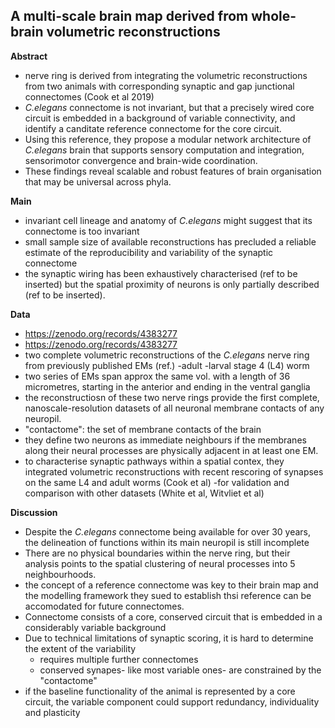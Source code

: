 ## A multi-scale brain map derived from whole-brain volumetric reconstructions

**Abstract**
-  nerve ring is derived from integrating the volumetric reconstructions from two animals with corresponding synaptic and gap junctional connectomes (Cook et al 2019)
-  _C.elegans_ connectome is not invariant, but that a precisely wired core circuit is embedded in a background of variable connectivity, and identify a canditate reference connectome for the core circuit.
-  Using this reference, they propose a modular network architecture of _C.elegans_ brain that supports sensory computation and integration, sensorimotor convergence and brain-wide coordination.
-  These findings reveal scalable and robust features of brain organisation that may be universal across phyla.

**Main**
- invariant cell lineage and anatomy of _C.elegans_ might suggest that its connectome is too invariant
- small sample size of available reconstructions has precluded a reliable estimate of the reproducibility and variability of the synaptic connectome
- the synaptic wiring has been exhaustively characterised (ref to be inserted) but the spatial proximity of neurons is only partially described (ref to be inserted).

**Data**
- https://zenodo.org/records/4383277
- https://zenodo.org/records/4383277
- two complete volumetric reconstructions of the _C.elegans_ nerve ring from previously published EMs (ref.)
  -adult
  -larval stage 4 (L4) worm
- two series of EMs span approx the same vol. with a length of 36 micrometres, starting in the anterior and ending in the ventral ganglia
- the reconstructiosn of these two nerve rings provide the first complete, nanoscale-resolution datasets of all neuronal membrane contacts of any neuropil.
- "contactome": the set of membrane contacts of the brain
- they define two neurons as immediate neighbours if the membranes along their neural processes are physically adjacent in at least one EM.
- to characterise synaptic pathways within a spatial contex, they integrated volumetric reconstructions with recent rescoring of synapses on the same L4 and adult worms (Cook et al)
  -for validation and comparison with other datasets (White et al, Witvliet et al)

**Discussion**
- Despite the _C.elegans_ connectome being available for over 30 years, the delineation of functions within its main neuropil is still incomplete
- There are no physical boundaries within the nerve ring, but their analysis points to the spatial clustering of neural processes into 5 neighbourhoods.
- the concept of a reference connectome was key to their brain map and the modelling framework they sued to establish thsi reference can be accomodated for future connectomes.
- Connectome consists of a core, conserved circuit that is embedded in a considerably variable background
- Due to technical limitations of synaptic scoring, it is hard to determine the extent of the variability
  - requires multiple further connectomes
  - conserved synapes- like most variable ones- are constrained by the "contactome"
- if the baseline functionality of the animal is represented by a core circuit, the variable component could support redundancy, individuality and plasticity 


